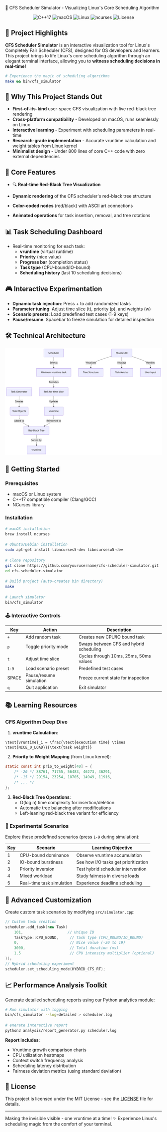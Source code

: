 🚀 CFS Scheduler Simulator - Visualizing Linux's Core Scheduling Algorithm
<div align="center"> <img src="https://img.shields.io/badge/C++-17-blue?logo=cplusplus" alt="C++17"> <img src="https://img.shields.io/badge/Platform-macOS-lightgrey?logo=apple" alt="macOS"> <img src="https://img.shields.io/badge/Linux-Compatible-brightgreen?logo=linux" alt="Linux"> <img src="https://img.shields.io/badge/Visualization-ncurses-yellow" alt="ncurses"> <img src="https://img.shields.io/github/license/qwtoe/cfs-scheduler-simulator" alt="License">

</div>

## 🌟 Project Highlights

**CFS Scheduler Simulator** is an interactive visualization tool for Linux's Completely Fair Scheduler (CFS), designed for OS developers and learners. This project brings to life Linux's core scheduling algorithm through an elegant terminal interface, allowing you to **witness scheduling decisions in real-time!**

```bash
# Experience the magic of scheduling algorithms
make && bin/cfs_simulator
```
## 🧠 Why This Project Stands Out

- **First-of-its-kind** user-space CFS visualization with live red-black tree rendering
- **Cross-platform compatibility** - Developed on macOS, runs seamlessly on Linux
- **Interactive learning** - Experiment with scheduling parameters in real-time
- **Research-grade implementation** - Accurate vruntime calculation and weight tables from Linux kernel
- **Minimalist design** - Under 800 lines of core C++ code with zero external dependencies

## 🧩 Core Features

- 🔍 **Real-time Red-Black Tree Visualization**

- **Dynamic rendering** of the CFS scheduler's red-black tree structure
- **Color-coded nodes** (red/black) with ASCII art connections
- **Animated operations** for task insertion, removal, and tree rotations

## 📊 Task Scheduling Dashboard

- Real-time monitoring for each task:
  - **vruntime** (virtual runtime)
  - **Priority** (nice value)
  - **Progress bar** (completion status)
  - **Task type** (CPU-bound/IO-bound)
  - **Scheduling history** (last 10 scheduling decisions)

## 🎮 Interactive Experimentation

- **Dynamic task injection**: Press + to add randomized tasks
- **Parameter tuning**: Adjust time slice (t), priority (p), and weights (w)
- **Scenario presets**: Load predefined test cases (1-9 keys)
- **Pause/resume**: Spacebar to freeze simulation for detailed inspection

## 🛠️ Technical Architecture
![](/source/architecture.png)


## 🚀 Getting Started

### Prerequisites

- macOS or Linux system
- C++17 compatible compiler (Clang/GCC)
- NCurses library

### Installation
```bash
# macOS installation
brew install ncurses

# Ubuntu/Debian installation
sudo apt-get install libncurses5-dev libncursesw5-dev

# Clone repository
git clone https://github.com/yourusername/cfs-scheduler-simulator.git
cd cfs-scheduler-simulator

# Build project (auto-creates bin directory)
make

# Launch simulator
bin/cfs_simulator
```

### 🕹️ Interactive Controls

|Key|Action|Description|
|---|---|---|
|`+`|Add random task|Creates new CPU/IO bound task|
|`p`|Toggle priority mode|Swaps between CFS and hybrid scheduling|
|`t`|Adjust time slice|Cycles through 10ms, 25ms, 50ms values|
|`1-9`|Load scenario preset|Predefined test cases|
|SPACE|Pause/resume simulation|Freeze current state for inspection|
|`q`|Quit application|Exit simulator|





## 📚 Learning Resources

### CFS Algorithm Deep Dive

1. **vruntime Calculation**:
    
```
\text{vruntime}_i = \frac{\text{execution time} \times \text{NICE_0_LOAD}}{\text{task weight}}
```
    
2. **Priority to Weight Mapping** (from Linux kernel):
    
```c
static const int prio_to_weight[40] = {
    /* -20 */ 88761, 71755, 56483, 46273, 36291,
    /* -15 */ 29154, 23254, 18705, 14949, 11916,
    /* ... */
};
```
    
3. **Red-Black Tree Operations**:
   - O(log n) time complexity for insertion/deletion        
   - Automatic tree balancing after modifications
   - Left-leaning red-black tree variant for efficiency

### 🔬 Experimental Scenarios

Explore these predefined scenarios (press `1-9` during simulation):

|Key|Scenario|Learning Objective|
|---|---|---|
|1|CPU-bound dominance|Observe vruntime accumulation|
|2|IO-bound burstiness|See how I/O tasks get prioritization|
|3|Priority inversion|Test hybrid scheduler intervention|
|4|Mixed workload|Study fairness in diverse loads|
|5|Real-time task simulation|Experience deadline scheduling|


## 🧪 Advanced Customization

Create custom task scenarios by modifying `src/simulator.cpp`:

```cpp
// Custom task creation
scheduler.add_task(new Task(
    101,                    // Unique ID
    TaskType::CPU_BOUND,     // Task type (CPU_BOUND/IO_BOUND)
    0,                       // Nice value (-20 to 19)
    3000,                    // Total duration (ms)
    1.5                      // CPU intensity multiplier (optional)
));
// Hybrid scheduling experiment
scheduler.set_scheduling_mode(HYBRID_CFS_RT);
```

## 📈 Performance Analysis Toolkit

Generate detailed scheduling reports using our Python analytics module:

```bash
# Run simulator with logging
bin/cfs_simulator --log=detailed > scheduler.log

# enerate interactive report
python3 analysis/report_generator.py scheduler.log
```

**Report includes**:

- Vruntime growth comparison charts
- CPU utilization heatmaps
- Context switch frequency analysis
- Scheduling latency distribution
- Fairness deviation metrics (using standard deviation)

## 📜 License

This project is licensed under the MIT License - see the [LICENSE](https://github.com/qwtoe/cfs-scheduler-simulator/blob/main/LICENSE) file for details.

---

Making the invisible visible - one vruntime at a time! ✨
Experience Linux's scheduling magic from the comfort of your terminal.
